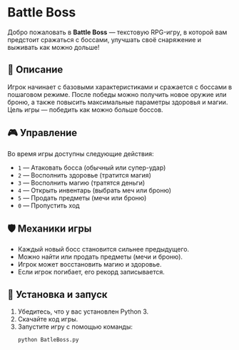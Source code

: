 # Battle Boss

Добро пожаловать в **Battle Boss** — текстовую RPG-игру, в которой вам предстоит сражаться с боссами, улучшать своё снаряжение и выживать как можно дольше!

## 📜 Описание

Игрок начинает с базовыми характеристиками и сражается с боссами в пошаговом режиме. После победы можно получить новое оружие или броню, а также повысить максимальные параметры здоровья и магии. Цель игры — победить как можно больше боссов.

## 🎮 Управление

Во время игры доступны следующие действия:

- `1` — Атаковать босса (обычный или супер-удар)
- `2` — Восполнить здоровье (тратится магия)
- `3` — Восполнить магию (тратятся деньги)
- `4` — Открыть инвентарь (выбрать меч или броню)
- `5` — Продать предметы (мечи или броню)
- `0` — Пропустить ход

## 🛡️ Механики игры

- Каждый новый босс становится сильнее предыдущего.
- Можно найти или продать предметы (мечи и броню).
- Игрок может восстановить магию и здоровье.
- Если игрок погибает, его рекорд записывается.

## 🔧 Установка и запуск

1. Убедитесь, что у вас установлен Python 3.
2. Скачайте код игры.
3. Запустите игру с помощью команды:
   ```bash
   python BatleBoss.py


